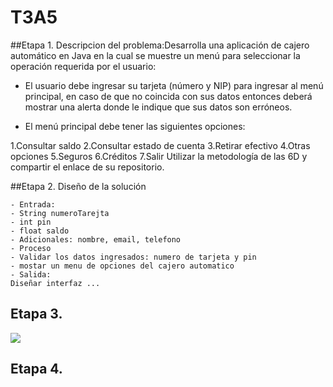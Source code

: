 # T3A5

##Etapa 1. Descripcion del problema:Desarrolla una aplicación de cajero automático en Java en la cual se muestre un menú para seleccionar la operación requerida por el usuario:

- El usuario debe ingresar su tarjeta (número y NIP) para ingresar al menú principal, en caso de que no coincida con sus datos entonces deberá mostrar una alerta donde le indique que sus datos son erróneos.

- El menú principal debe tener las siguientes opciones:

1.Consultar saldo
2.Consultar estado de cuenta
3.Retirar efectivo
4.Otras opciones
5.Seguros
6.Créditos
7.Salir
Utilizar la metodología de las 6D y compartir el enlace de su repositorio.


##Etapa 2. Diseño de la solución
~~~
- Entrada:                                                  
- String numeroTarejta                                      
- int pin                                                  
- float saldo                                               
- Adicionales: nombre, email, telefono                      
- Proceso                                                   
- Validar los datos ingresados: numero de tarjeta y pin     
- mostar un menu de opciones del cajero automatico          
- Salida:                                                   
Diseñar interfaz ...   
~~~~

## Etapa 3.
![](https://github.com/MiguelAngelbarrientos/T3A5/blob/main/T3A5.png)

## Etapa 4.




